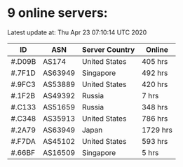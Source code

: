 # 9 online servers:

Latest update at: Thu Apr 23 07:10:14 UTC 2020

| ID | ASN | Server Country | Online |
| -- | --- | -------------- | ------ |
| #.D09B | AS174 | United States | 405 hrs |
| #.7F1D | AS63949 | Singapore | 492 hrs |
| #.9FC3 | AS53889 | United States | 420 hrs |
| #.1F2B | AS49392 | Russia | 7 hrs |
| #.C133 | AS51659 | Russia | 348 hrs |
| #.C348 | AS35913 | United States | 786 hrs |
| #.2A79 | AS63949 | Japan | 1729 hrs |
| #.F7DA | AS45102 | United States | 593 hrs |
| #.66BF | AS16509 | Singapore | 5 hrs |

